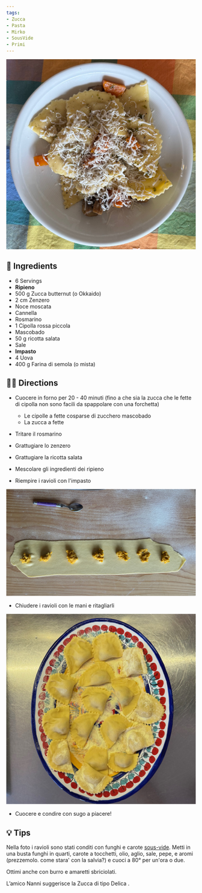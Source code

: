 ```yaml
---
tags:
- Zucca
- Pasta
- Mirko
- SousVide 
- Primi
---
```


![](../images/ravioli-zucca-e-zenzero.jpeg)
## 🧾 Ingredients

- 6 Servings
- **Ripieno**
- 500 g Zucca butternut (o Okkaido)
- 2 cm Zenzero
- Noce moscata
- Cannella
- Rosmarino
- 1 Cipolla rossa piccola
- Mascobado
- 50 g ricotta salata
- Sale
- **Impasto**
- 4 Uova
- 400 g Farina di semola (o mista)

## 👩‍🍳 Directions

- Cuocere in forno per 20 - 40 minuti (fino a che sia la zucca che le fette di cipolla non sono facili da spappolare con una forchetta)
	- Le cipolle a fette cosparse di zucchero mascobado
	- La zucca a fette
- Tritare il rosmarino
- Grattugiare lo zenzero
- Grattugiare la ricotta salata
- Mescolare gli ingredienti dei ripieno

- Riempire i ravioli con l'impasto

![](../images/ravioli-zucca-zenzero-chiusura.jpeg)
- Chiudere i ravioli con le mani e ritagliarli

![](../images/ravioli-zucca-e-zenzero-chiusi.jpeg)
- Cuocere e condire con sugo a piacere!

## 💡 Tips

Nella foto i ravioli sono stati conditi con funghi e carote [sous-vide](Sous%20Vide.md). 
Metti in una busta funghi in quarti, carote a tocchetti, olio, aglio, sale, pepe, e aromi (prezzemolo. come stara' con la salvia?) e cuoci a 80° per un'ora o due.

Ottimi anche con burro e amaretti sbriciolati.

L’amico Nanni suggerisce la Zucca di tipo Delica .
